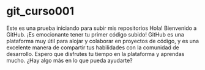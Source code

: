 # git_curso001
Este es una prueba iniciando para subir mis repositorios
Hola! Bienvenido a GitHub. ¡Es emocionante tener tu primer código subido! GitHub es una plataforma muy útil para alojar y colaborar en proyectos de código, y es una excelente manera de compartir tus habilidades con la comunidad de desarrollo. Espero que disfrutes tu tiempo en la plataforma y aprendas mucho. ¿Hay algo más en lo que pueda ayudarte?



